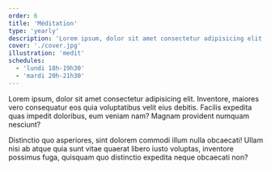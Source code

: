 ```yaml
---
order: 6
title: 'Méditation'
type: 'yearly'
description: 'Lorem ipsum, dolor sit amet consectetur adipisicing elit. Inventore, maiores vero consequatur'
cover: './cover.jpg'
illustration: 'medit'
schedules:
  - 'lundi 18h-19h30'
  - 'mardi 20h-21h30'
---
```


Lorem ipsum, dolor sit amet consectetur adipisicing elit. Inventore, maiores vero consequatur eos quia voluptatibus velit eius debitis. Facilis expedita quas impedit doloribus, eum veniam nam? Magnam provident numquam nesciunt?

Distinctio quo asperiores, sint dolorem commodi illum nulla obcaecati! Ullam nisi ab atque quia sunt vitae quaerat libero iusto voluptas, inventore possimus fuga, quisquam quo distinctio expedita neque obcaecati non?

